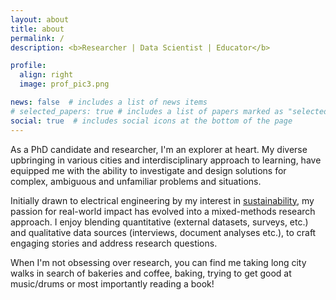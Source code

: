 ```yaml
---
layout: about
title: about
permalink: /
description: <b>Researcher | Data Scientist | Educator</b>

profile:
  align: right
  image: prof_pic3.png

news: false  # includes a list of news items
# selected_papers: true # includes a list of papers marked as "selected={true}"
social: true  # includes social icons at the bottom of the page
---
```


As a PhD candidate and researcher, I'm an explorer at heart. My diverse upbringing in various cities and interdisciplinary approach to learning, have equipped me with the ability to investigate and design solutions for complex, ambiguous and unfamiliar problems and situations. 

Initially drawn to electrical engineering by my interest in  <a href = "https://www.washington.edu/boundless/powering-promise/">sustainability</a>, my passion for real-world impact has evolved into a mixed-methods research approach. I enjoy blending quantitative (external datasets, surveys, etc.) and qualitative data sources (interviews, document analyses etc.), to craft engaging stories and address research questions.

When I'm not obsessing over research, you can find me taking long city walks in search of bakeries and coffee, baking, trying to get good at music/drums or most importantly reading a book!
